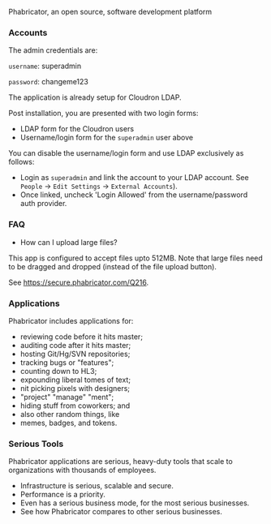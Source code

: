 Phabricator, an open source, software development platform

### Accounts

The admin credentials are:

`username`: superadmin

`password`: changeme123

The application is already setup for Cloudron LDAP.

Post installation, you are presented with two login forms:
* LDAP form for the Cloudron users
* Username/login form for the `superadmin` user above

You can disable the username/login form and use LDAP exclusively as follows:
* Login as `superadmin` and link the account to your LDAP account. See 
`People` -> `Edit Settings` -> `External Accounts`).
* Once linked, uncheck 'Login Allowed' from the username/password auth 
provider.

### FAQ

* How can I upload large files?

This app is configured to accept files upto 512MB. Note that large files need to be
dragged and dropped (instead of the file upload button).

See https://secure.phabricator.com/Q216.

### Applications

Phabricator includes applications for: 

* reviewing code before it hits master;
* auditing code after it hits master;
* hosting Git/Hg/SVN repositories;
* tracking bugs or "features";
* counting down to HL3;
* expounding liberal tomes of text;
* nit picking pixels with designers;
* "project" "manage" "ment";
* hiding stuff from coworkers; and
* also other random things, like
* memes, badges, and tokens.

### Serious Tools

Phabricator applications are serious, heavy-duty tools that scale to organizations with thousands of employees.

* Infrastructure is serious, scalable and secure.
* Performance is a priority.
* Even has a serious business mode, for the most serious businesses.
* See how Phabricator compares to other serious businesses.

